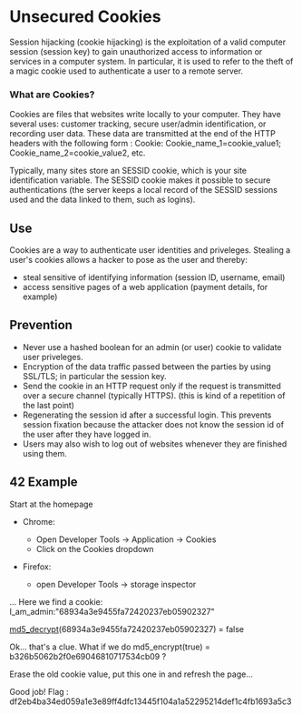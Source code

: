 # Unsecured Cookies

Session hijacking (cookie hijacking) is the exploitation of a valid computer session (session key) to gain unauthorized access to information or services in a computer system. In particular, it is used to refer to the theft of a magic cookie used to authenticate a user to a remote server.

### What are Cookies?

Cookies are files that websites write locally to your computer. 
They have several uses: customer tracking, secure user/admin identification, or recording user data.
These data are transmitted at the end of the HTTP headers with the following form : 
Cookie: Cookie_name_1=cookie_value1; Cookie_name_2=cookie_value2, etc.

Typically, many sites store an SESSID cookie, which is your site identification variable. 
The SESSID cookie makes it possible to secure authentications 
(the server keeps a local record of the SESSID sessions used and the data linked to them, such as logins).


## Use

Cookies are a way to authenticate user identities and priveleges. Stealing a user's cookies
allows a hacker to pose as the user and thereby:
- steal sensitive of identifying information (session ID, username, email)
- access sensitive pages of a web application (payment details, for example)


## Prevention

- Never use a hashed boolean for an admin (or user) cookie to validate user priveleges. 
- Encryption of the data traffic passed between the parties by using SSL/TLS; in particular the session key.
- Send the cookie in an HTTP request only if the request is transmitted over a secure channel (typically HTTPS). (this is kind of a repetition of the last point)
- Regenerating the session id after a successful login. This prevents session fixation because 
the attacker does not know the session id of the user after they have logged in.
- Users may also wish to log out of websites whenever they are finished using them.


## 42 Example

Start at the homepage

* Chrome:
  - Open Developer Tools -> Application -> Cookies
  - Click on the Cookies dropdown

* Firefox:
  - open Developer Tools -> storage inspector

... Here we find a cookie:
I_am_admin:"68934a3e9455fa72420237eb05902327"

[md5_decrypt](https://md5decrypt.net)(68934a3e9455fa72420237eb05902327) = false

Ok... that's a clue. What if we do md5_encrypt(true) = b326b5062b2f0e69046810717534cb09 ?

Erase the old cookie value, put this one in and refresh the page...

Good job! Flag : df2eb4ba34ed059a1e3e89ff4dfc13445f104a1a52295214def1c4fb1693a5c3
